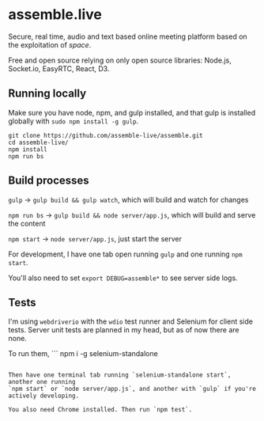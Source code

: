 # assemble.live

Secure, real time, audio and text based online meeting platform based on the exploitation of *space*.

Free and open source relying on only open source libraries: Node.js, Socket.io, EasyRTC, React, D3.

## Running locally

Make sure you have node, npm, and gulp installed, and that gulp is installed globally with `sudo npm install -g gulp`.

```
git clone https://github.com/assemble-live/assemble.git
cd assemble-live/
npm install
npm run bs
```

## Build processes

`gulp` -> `gulp build && gulp watch`, which will build and watch for changes

`npm run bs` -> `gulp build && node server/app.js`, which will build and serve the content

`npm start` -> `node server/app.js`, just start the server

For development, I have one tab open running `gulp` and one running `npm start`.

You'll also need to set `export DEBUG=assemble*` to see server side logs.

## Tests

I'm using `webdriverio` with the `wdio` test runner and Selenium for client side
tests. Server unit tests are planned in my head, but as of now there are none.

To run them, ```
npm i -g selenium-standalone
```

Then have one terminal tab running `selenium-standalone start`, another one running
`npm start` or `node server/app.js`, and another with `gulp` if you're actively developing.

You also need Chrome installed. Then run `npm test`.
